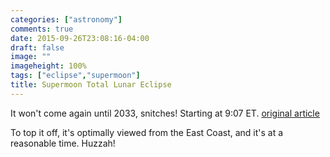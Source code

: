 ```yaml
---
categories: ["astronomy"]
comments: true
date: 2015-09-26T23:08:16-04:00
draft: false
image: ""
imageheight: 100%
tags: ["eclipse","supermoon"]
title: Supermoon Total Lunar Eclipse
---
```


It won't come again until 2033, snitches! Starting at 9:07 ET. [original article](http://www.businessinsider.com/how-to-watch-the-supermoon-lunar-eclipse-2015-9)<!--more-->

To top it off, it's optimally viewed from the East Coast, and it's at a reasonable time. Huzzah!
